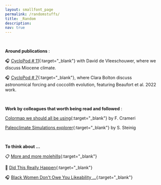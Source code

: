 ```yaml
---
layout: smallfont_page
permalink: /randomstuffs/
title: _Random
description: 
nav: true
---
```

<p>&nbsp;</p>

__Around publications__ :

🎧 [CycloPod # 11](https://rss.com/podcasts/cyclopod/521228/){:target="_blank"} with David de Vleeschouwer, where we discuss Miocene climate.

🎧 [CycloPod # 7](https://rss.com/podcasts/cyclopod/370372/){:target="_blank"}, where Clara Bolton discuss astronomical forcing and coccolith evolution, featuring Beaufort et al. 2022 work.

<p>&nbsp;</p>

__Work by colleagues that worth being read and followed__ : 

[Colormap we should all be using](https://www.fabiocrameri.ch/colourmaps/){:target="_blank"} by F. Crameri

[Paleoclimate Simulations explorer](https://climatearchive.org/index.html){:target="_blank"} by S. Steinig

<p>&nbsp;</p>

__To think about ...__

📋 [More and more molehills](https://blogs.egu.eu/geolog/2023/02/03/more-and-more-molehills-reflections-on-the-effect-of-accumulated-unconscious-gender-bias/){:target="_blank"} 

🎨 [Did This Really Happen](https://didthisreallyhappen.net){:target="_blank"}

🎧 [Black Women Don't Owe You Likeability ...](https://open.spotify.com/episode/0bG6JSTnZJljLp4lLi4B6S?si=e824173666544ecf){:target="_blank"} 


